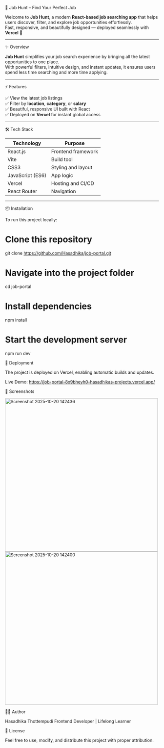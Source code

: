 💼 Job Hunt – Find Your Perfect Job

Welcome to **Job Hunt**, a modern **React-based job searching app** that helps users discover, filter, and explore job opportunities effortlessly.  
Fast, responsive, and beautifully designed — deployed seamlessly with **Vercel** 🚀

---

✨ Overview

**Job Hunt** simplifies your job search experience by bringing all the latest opportunities to one place.  
With powerful filters, intuitive design, and instant updates, it ensures users spend less time searching and more time applying.

---

⚡ Features

✅ View the latest job listings  
✅ Filter by **location**, **category**, or **salary**  
✅ Beautiful, responsive UI built with React    
✅ Deployed on **Vercel** for instant global access  

---

🛠️ Tech Stack

| Technology | Purpose |
|-------------|----------|
| React.js| Frontend framework |
| Vite  | Build tool  |
| CSS3| Styling and layout |
| JavaScript (ES6) | App logic |
| Vercel | Hosting and CI/CD |
| React Router | Navigation |

---

📦 Installation

To run this project locally:

# Clone this repository
git clone https://github.com/Hasadhika/job-portal.git

# Navigate into the project folder
cd job-portal

# Install dependencies
npm install

# Start the development server
npm run dev

🚀 Deployment

The project is deployed on Vercel, enabling automatic builds and updates.


Live Demo: https://job-portal-8x9bheyh0-hasadhikas-projects.vercel.app/


📸 Screenshots


<img width="500" height="500" alt="Screenshot 2025-10-20 142436" src="https://github.com/user-attachments/assets/6a65daef-e5a2-4468-bd65-56e65e152dda" />
<img width="500" height="500" alt="Screenshot 2025-10-20 142400" src="https://github.com/user-attachments/assets/d5900859-b503-4f2e-b509-41a500e08a07" />





🧑‍💻 Author

Hasadhika Thottempudi
Frontend Developer | Lifelong Learner


📜 License

Feel free to use, modify, and distribute this project with proper attribution.


